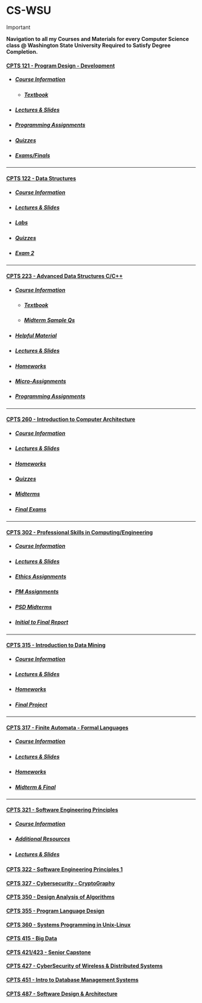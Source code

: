 # CS-WSU

> [!IMPORTANT]
> **Navigation to all my Courses and Materials for every Computer Science class @ Washington State University Required to Satisfy Degree Completion.**

#### [CPTS 121 - Program Design - Development](https://github.com/MarkShinozaki/CPTS121-ProgramDesign-Development)
- ##### [Course Information](https://github.com/MarkShinozaki/CPTS121-ProgramDesign-Development/tree/CourseInformation)
    - ##### [Textbook](https://github.com/MarkShinozaki/CPTS121-ProgramDesign-Development/tree/Textbook)
- ##### [Lectures & Slides](https://github.com/MarkShinozaki/CPTS121-ProgramDesign-Development/tree/Lecture-Slides)
- ##### [Programming Assignments](https://github.com/MarkShinozaki/CPTS121-ProgramDesign-Development/tree/Programming-Assignments)
- ##### [Quizzes](https://github.com/MarkShinozaki/CPTS121-ProgramDesign-Development/tree/Quizzes)
- ##### [Exams/Finals](https://github.com/MarkShinozaki/CPTS121-ProgramDesign-Development/tree/Final-Exams)

___
#### [CPTS 122 - Data Structures ](https://github.com/MarkShinozaki/CPTS122-DataStructures)
- ##### [Course Information](https://github.com/MarkShinozaki/CPTS122-DataStructures/tree/CourseInformation)
- ##### [Lectures & Slides](https://github.com/MarkShinozaki/CPTS122-DataStructures/tree/Lectures-Slides)
- ##### [Labs](https://github.com/MarkShinozaki/CPTS122-DataStructures/tree/Labs)
- ##### [Quizzes](https://github.com/MarkShinozaki/CPTS122-DataStructures/tree/Quizzes)
- ##### [Exam 2](https://github.com/MarkShinozaki/CPTS122-DataStructures/tree/Final-Exams)

___

#### [CPTS 223 - Advanced Data Structures C/C++](https://github.com/MarkShinozaki/CPTS223-AdvancedDataStructuresInCpp)

- ##### [Course Information](https://github.com/MarkShinozaki/CPTS223-AdvancedDataStructuresInCpp/tree/Course-Information)
    - ##### [Textbook](https://github.com/MarkShinozaki/CPTS223-AdvancedDataStructuresInCpp/tree/TextBook)
    - ##### [Midterm Sample Qs](https://github.com/MarkShinozaki/CPTS223-AdvancedDataStructuresInCpp/tree/Exams)

- ##### [Helpful Material](https://github.com/MarkShinozaki/CPTS223-AdvancedDataStructuresInCpp/tree/Helpful-Material)
- ##### [Lectures & Slides](https://github.com/MarkShinozaki/CPTS223-AdvancedDataStructuresInCpp/tree/Lecture-Slides)
- ##### [Homeworks](https://github.com/MarkShinozaki/CPTS223-AdvancedDataStructuresInCpp/tree/Homeworks)
- ##### [Micro-Assignments](https://github.com/MarkShinozaki/CPTS223-AdvancedDataStructuresInCpp/tree/Micro-Assignments)
- ##### [Programming Assignments](https://github.com/MarkShinozaki/CPTS223-AdvancedDataStructuresInCpp/tree/Programming-Assignments)
___

#### [CPTS 260 - Introduction to Computer Architecture](https://github.com/MarkShinozaki/CPTS260-IntroductionToComputerArchitecture)

- ##### [Course Information](https://github.com/MarkShinozaki/CPTS260-IntroductionToComputerArchitecture/tree/Course-Information)
- ##### [Lectures & Slides](https://github.com/MarkShinozaki/CPTS260-IntroductionToComputerArchitecture/tree/Lecture-Slides)
- ##### [Homeworks](https://github.com/MarkShinozaki/CPTS260-IntroductionToComputerArchitecture/tree/Homeworks)
- ##### [Quizzes](https://github.com/MarkShinozaki/CPTS260-IntroductionToComputerArchitecture/tree/Quizzes)
- ##### [Midterms](https://github.com/MarkShinozaki/CPTS260-IntroductionToComputerArchitecture/tree/Midterms)
- ##### [Final Exams](https://github.com/MarkShinozaki/CPTS260-IntroductionToComputerArchitecture/tree/Final-Exam)

___ 


#### [CPTS 302 - Professional Skills in Computing/Engineering](https://github.com/MarkShinozaki/CPTS302-ProfessionalSkillsInComputing-Engineering)

- ##### [Course Information](https://github.com/MarkShinozaki/CPTS302-ProfessionalSkillsInComputing-Engineering/tree/Course-Information)

- ##### [Lectures & Slides](https://github.com/MarkShinozaki/CPTS302-ProfessionalSkillsInComputing-Engineering/tree/Lecture-Slides)

- ##### [Ethics Assignments](https://github.com/MarkShinozaki/CPTS302-ProfessionalSkillsInComputing-Engineering/tree/Ethics-Assignments)

- ##### [PM Assignments](https://github.com/MarkShinozaki/CPTS302-ProfessionalSkillsInComputing-Engineering/tree/PM-Assignments)

- ##### [PSD Midterms](https://github.com/MarkShinozaki/CPTS302-ProfessionalSkillsInComputing-Engineering/tree/PSD-Midterm)

- ##### [Initial to Final Report](https://github.com/MarkShinozaki/CPTS302-ProfessionalSkillsInComputing-Engineering/tree/Initial-Final-Report)

___

#### [CPTS 315 - Introduction to Data Mining](https://github.com/MarkShinozaki/CPTS315-IntroductionToDataMining)

- ##### [Course Information](https://github.com/MarkShinozaki/CPTS315-IntroductionToDataMining/tree/Course-Information)

- ##### [Lectures & Slides](https://github.com/MarkShinozaki/CPTS315-IntroductionToDataMining/tree/Lecture-Notes)

- ##### [Homeworks](https://github.com/MarkShinozaki/CPTS315-IntroductionToDataMining/tree/Homeworks)

- ##### [Final Project](https://github.com/MarkShinozaki/CPTS315-IntroductionToDataMining/tree/Project)

___

#### [CPTS 317 - Finite Automata - Formal Languages](https://github.com/MarkShinozaki/CPTS317-Automata-FormalLanguages)

- ##### [Course Information](https://github.com/MarkShinozaki/CPTS317-Automata-FormalLanguages/tree/Course-Information)

- ##### [Lectures & Slides](https://github.com/MarkShinozaki/CPTS317-Automata-FormalLanguages/tree/Slides-Lectures)

- ##### [Homeworks](https://github.com/MarkShinozaki/CPTS317-Automata-FormalLanguages/tree/Homeworks)

- ##### [Midterm & Final](https://github.com/MarkShinozaki/CPTS317-Automata-FormalLanguages/tree/Midterm-Final)

___


#### [CPTS 321 - Software Engineering Principles](https://github.com/MarkShinozaki/CPTS321-SoftwareEngineeringPrinciples)

- ##### [Course Information](https://github.com/MarkShinozaki/CPTS321-SoftwareEngineeringPrinciples/tree/Course-Information)
- ##### [Additional Resources](https://github.com/MarkShinozaki/CPTS321-SoftwareEngineeringPrinciples/blob/Additional-Resources/README.md)
- ##### [Lectures & Slides](https://github.com/MarkShinozaki/CPTS321-SoftwareEngineeringPrinciples/tree/Lectures-Slides)



#### [CPTS 322 - Software Engineering Principles 1](https://github.com/MarkShinozaki/CPTS322-SoftwareEngineeringPrinciples1)

#### [CPTS 327 - Cybersecurity - CryptoGraphy](https://github.com/MarkShinozaki/CPTS327-CyberSecurity-CryptoGraphy)

#### [CPTS 350 - Design Analysis of Algorithms](https://github.com/MarkShinozaki/CPTS350-Design-AnalysisOfAlgorithms)

#### [CPTS 355 - Program Language Design](https://github.com/MarkShinozaki/CPTS355-ProgramLanguageDesign)

#### [CPTS 360 - Systems Programming in Unix-Linux](https://github.com/MarkShinozaki/CPTS360-SystemsProgrammingInUnix-Linux)

#### [CPTS 415 - Big Data](https://github.com/MarkShinozaki/CPTS415-BigData)

#### [CPTS 421/423 - Senior Capstone](https://github.com/MarkShinozaki/CPTS421-423_SeniorCapstone)

#### [CPTS 427 - CyberSecurity of Wireless & Distributed Systems](https://github.com/MarkShinozaki/CPTS427-CyberSecurityOfWireless-DistributedSystems)

#### [CPTS 451 - Intro to Database Management Systems](https://github.com/MarkShinozaki/CPTS451-DatabaseSystems)

#### [CPTS 487 - Software Design & Architecture](https://github.com/MarkShinozaki/CPTS487-SoftwareDesign-Architecture)









